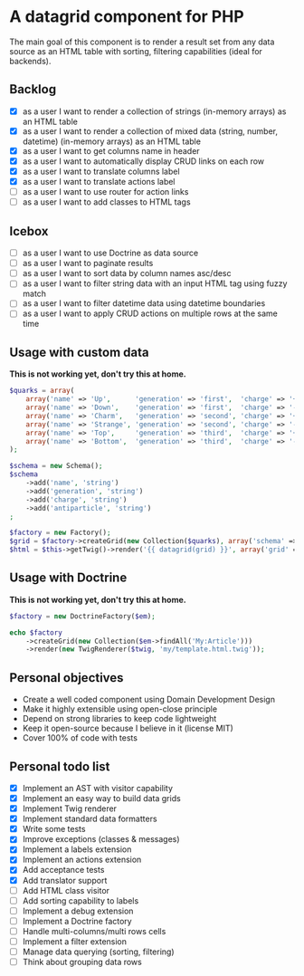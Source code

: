 A datagrid component for PHP
============================

The main goal of this component is to render a result set from any data source as an HTML table
with sorting, filtering capabilities (ideal for backends).

Backlog
-------

- [x] as a user I want to render a collection of strings (in-memory arrays) as an HTML table
- [x] as a user I want to render a collection of mixed data (string, number, datetime) (in-memory arrays) as an HTML table
- [x] as a user I want to get columns name in header
- [x] as a user I want to automatically display CRUD links on each row
- [x] as a user I want to translate columns label
- [x] as a user I want to translate actions label
- [ ] as a user I want to use router for action links
- [ ] as a user I want to add classes to HTML tags

Icebox
------

- [ ] as a user I want to use Doctrine as data source
- [ ] as a user I want to paginate results
- [ ] as a user I want to sort data by column names asc/desc
- [ ] as a user I want to filter string data with an input HTML tag using fuzzy match
- [ ] as a user I want to filter datetime data using datetime boundaries
- [ ] as a user I want to apply CRUD actions on multiple rows at the same time

Usage with custom data
----------------------

**This is not working yet, don't try this at home.**

```php
$quarks = array(
    array('name' => 'Up',      'generation' => 'first',  'charge' => '+2/3', 'antiparticle' => 'Antiup'),
    array('name' => 'Down',    'generation' => 'first',  'charge' => '-1/3', 'antiparticle' => 'Antidown'),
    array('name' => 'Charm',   'generation' => 'second', 'charge' => '+2/3', 'antiparticle' => 'Anticharm'),
    array('name' => 'Strange', 'generation' => 'second', 'charge' => '-1/3', 'antiparticle' => 'Antistrange'),
    array('name' => 'Top',     'generation' => 'third',  'charge' => '+2/3', 'antiparticle' => 'Antitop'),
    array('name' => 'Bottom',  'generation' => 'third',  'charge' => '-1/3', 'antiparticle' => 'Antibottom'),
);

$schema = new Schema();
$schema
    ->add('name', 'string')
    ->add('generation', 'string')
    ->add('charge', 'string')
    ->add('antiparticle', 'string')
;

$factory = new Factory();
$grid = $factory->createGrid(new Collection($quarks), array('schema' => $schema));
$html = $this->getTwig()->render('{{ datagrid(grid) }}', array('grid' => $grid));
```

Usage with Doctrine
-------------------

**This is not working yet, don't try this at home.**

```php
$factory = new DoctrineFactory($em);

echo $factory
    ->createGrid(new Collection($em->findAll('My:Article')))
    ->render(new TwigRenderer($twig, 'my/template.html.twig'));
```

Personal objectives
-------------------

- Create a well coded component using Domain Development Design
- Make it highly extensible using open-close principle
- Depend on strong libraries to keep code lightweight
- Keep it open-source because I believe in it (license MIT)
- Cover 100% of code with tests


Personal todo list
------------------

- [x] Implement an AST with visitor capability
- [x] Implement an easy way to build data grids
- [x] Implement Twig renderer
- [x] Implement standard data formatters
- [x] Write some tests
- [x] Improve exceptions (classes & messages)
- [x] Implement a labels extension
- [x] Implement an actions extension
- [x] Add acceptance tests
- [x] Add translator support
- [ ] Add HTML class visitor
- [ ] Add sorting capability to labels
- [ ] Implement a debug extension
- [ ] Implement a Doctrine factory
- [ ] Handle multi-columns/multi rows cells
- [ ] Implement a filter extension
- [ ] Manage data querying (sorting, filtering)
- [ ] Think about grouping data rows

